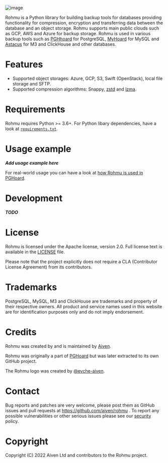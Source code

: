 ![image](logo.svg)


Rohmu is a Python library for building backup tools for databases providing
functionality for compression, encryption and transferring data between the
database and an object storage. Rohmu supports main public clouds such as GCP,
AWS and Azure for backup storage.  Rohmu is used in various backup tools such
as [PGHhoard](https://github.com/aiven/pghoard) for PostgreSQL,
[MyHoard](https://github.com/aiven/myhoard) for MySQL and
[Astacus](https://github.com/aiven/astacus) for M3 and ClickHouse and other
databases.


Features
============

* Supported object storages: Azure, GCP, S3, Swift (OpenStack), local file storage and SFTP. 
* Supported compression algorithms: Snappy, [zstd](https://github.com/facebook/zstd) and [lzma](https://docs.python.org/3/library/lzma.html).

Requirements
============

Rohmu requires Python >= 3.6+. For Python libary dependencies, have a look at [`requirements.txt`](https://github.com/aiven/rohmu/blob/main/requirements.txt).

Usage example
=============

***Add usage example here***

For real-world usage you can have a look at [how Rohmu is used in PGHoard](https://github.com/aiven/pghoard/blob/main/pghoard/basebackup.py).

Development
============

***TODO***

License
============
Rohmu is licensed under the Apache license, version 2.0. Full license text is
available in the [LICENSE](LICENSE) file.

Please note that the project explicitly does not require a CLA (Contributor
License Agreement) from its contributors.

Trademarks
============

PostgreSQL, MySQL, M3 and ClickHouse are trademarks and property of their respective owners. All product and service names used in this website are for identification purposes only and do not imply endorsement.

Credits
============

Rohmu was created by and is maintained by [Aiven](https://aiven.io).

Rohmu was originally a part of [PGHoard](https://github.com/aiven/pghoard) but was later extracted to its own GitHub project.

The Rohmu logo was created by [@evche-aiven](https://github.com/evche-aiven).

Contact
============
Bug reports and patches are very welcome, please post them as GitHub issues and
pull requests at https://github.com/aiven/rohmu .  To report any possible
vulnerabilities or other serious issues please see our [security](SECURITY.md)
policy.

Copyright
============

Copyright (C) 2022 Aiven Ltd and contributors to the Rohmu project.
